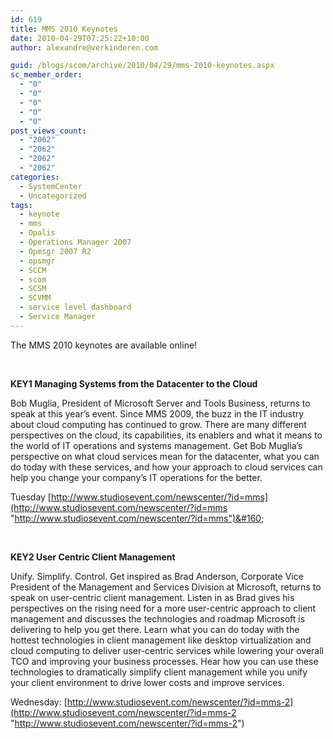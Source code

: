 ```yaml
---
id: 619
title: MMS 2010 Keynotes
date: 2010-04-29T07:25:22+10:00
author: alexandre@verkinderen.com

guid: /blogs/scom/archive/2010/04/29/mms-2010-keynotes.aspx
sc_member_order:
  - "0"
  - "0"
  - "0"
  - "0"
  - "0"
post_views_count:
  - "2062"
  - "2062"
  - "2062"
  - "2062"
categories:
  - SystemCenter
  - Uncategorized
tags:
  - keynote
  - mms
  - Opalis
  - Operations Manager 2007
  - Opmsgr 2007 R2
  - opsmgr
  - SCCM
  - scom
  - SCSM
  - SCVMM
  - service level dashboard
  - Service Manager
---
```

The MMS 2010 keynotes are available online!

&#160;

**KEY1 Managing Systems from the Datacenter to the Cloud**

Bob Muglia, President of Microsoft Server and Tools Business, returns to speak at this year&#8217;s event. Since MMS 2009, the buzz in the IT industry about cloud computing has continued to grow. There are many different perspectives on the cloud, its capabilities, its enablers and what it means to the world of IT operations and systems management. Get Bob Muglia&#8217;s perspective on what cloud services mean for the datacenter, what you can do today with these services, and how your approach to cloud services can help you change your company&#8217;s IT operations for the better.

Tuesday [http://www.studiosevent.com/newscenter/?id=mms](http://www.studiosevent.com/newscenter/?id=mms "http://www.studiosevent.com/newscenter/?id=mms")&#160;

&#160;

**KEY2 User Centric Client Management**

Unify. Simplify. Control. Get inspired as Brad Anderson, Corporate Vice President of the Management and Services Division at Microsoft, returns to speak on user-centric client management. Listen in as Brad gives his perspectives on the rising need for a more user-centric approach to client management and discusses the technologies and roadmap Microsoft is delivering to help you get there. Learn what you can do today with the hottest technologies in client management like desktop virtualization and cloud computing to deliver user-centric services while lowering your overall TCO and improving your business processes. Hear how you can use these technologies to dramatically simplify client management while you unify your client environment to drive lower costs and improve services.

Wednesday: [http://www.studiosevent.com/newscenter/?id=mms-2](http://www.studiosevent.com/newscenter/?id=mms-2 "http://www.studiosevent.com/newscenter/?id=mms-2")
